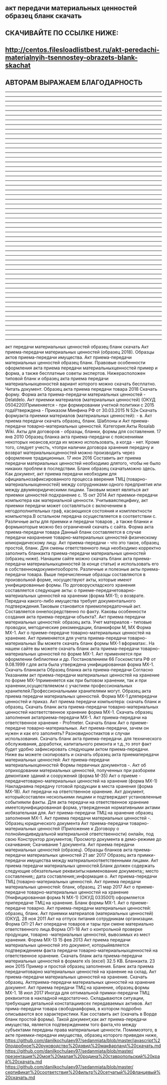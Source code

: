 акт передачи материальных ценностей образец бланк скачать
--------------------------------------------------
СКАЧИВАЙТЕ ПО ССЫЛКЕ НИЖЕ:
--------------------------------------------------
http://centos.filesloadlistbest.ru/akt-peredachi-materialnyih-tsennostey-obrazets-blank-skachat
--------------------------------------------------
АВТОРАМ ВЫРАЖАЕМ БЛАГОДАРНОСТЬ
--------------------------------------------------
--------------------------------------------------
--------------------------------------------------
--------------------------------------------------
--------------------------------------------------
--------------------------------------------------
--------------------------------------------------
--------------------------------------------------
--------------------------------------------------
--------------------------------------------------
--------------------------------------------------
--------------------------------------------------
--------------------------------------------------
--------------------------------------------------
--------------------------------------------------
--------------------------------------------------
--------------------------------------------------
--------------------------------------------------
--------------------------------------------------
--------------------------------------------------
--------------------------------------------------
--------------------------------------------------
--------------------------------------------------
--------------------------------------------------
--------------------------------------------------
--------------------------------------------------
--------------------------------------------------
--------------------------------------------------
--------------------------------------------------
--------------------------------------------------
--------------------------------------------------
--------------------------------------------------
--------------------------------------------------
--------------------------------------------------
--------------------------------------------------
--------------------------------------------------
--------------------------------------------------
--------------------------------------------------
--------------------------------------------------
--------------------------------------------------
--------------------------------------------------
--------------------------------------------------
--------------------------------------------------
--------------------------------------------------
--------------------------------------------------
--------------------------------------------------
--------------------------------------------------
--------------------------------------------------
--------------------------------------------------
--------------------------------------------------
--------------------------------------------------
--------------------------------------------------
--------------------------------------------------
--------------------------------------------------
--------------------------------------------------
акт передачи материальных ценностей образец бланк скачать Акт приема-передачи материальных ценностей (образец 2018). Образцы актов приема-передачи имущества. Акт приема-передачи материальных ценностей образец бланк. Правовые особенности оформления акта приема передачи материальныхценностей пример и форма, а также бесплатные советы экспертов.  Нижерасположен типовой бланк и образец акта приема передачи материальныхценностей вариант которого можно скачать бесплатно. Читать документ. Образец акта приема передачи товара 2018  Скачать форму. Форма акта приема-передачи материальных ценностей - Delatdelo. Акт приемки материалов (материальных ценностей) (ОКУД 0504220)Применяется - при формировании учетной политики с 2015 годаУтверждена - Приказом Минфина РФ от 30.03.2015 N 52н Скачать формуакта приемки материалов (материальных ценностей): - в. Акт приема передачи  скачать образец, бланк. Шаблоны и
Акт приема-передачи товарно-материальных ценностей. Категория:Акты  Rosalab Wiki. Акты для договоров - образцы, бланки, формы для составления. 17 янв 2010  Образец бланка акта приема-передачи с пояснениями некоторых нюансов,когда их можно использовать, а когда - нет.  Кроме того, следует учесть, чтопри наличии договора хранения передачу и возврат материальныхценностей можно производить через оформление традиционных. 17 июн 2016  Составить акт приема передачи материальных ценностей необходимо длятого, чтобы не было никаких проблем в последствии. Бланк образец скачатьможно здесь. Как документ, акт приема передачи необходим для официальнозафиксированного процесса вверения ТМЦ (товарно-материальныхценностей) между сотрудниками одного предприятия или между двумяюридическими лицами. Таковым может являться акт приемки ценностей подхранение с. 15 окт 2014  Акт приемки-передачи компьютера как материальной ценности. Учитываяспецифику, акт приемки передачи может составляться с включением в негодополнительных граф, касающихся состояния и комплектности компьютера.В остальном передача осуществляется в соответствии с. Различные акты для приемки и передачи товаров , а также бланки и формыкоторые можно без ограничений скачать с сайта.  Форма акта приема-передачи товара  Данный бланк составляется в случае передачи нахранение товарно-материальных ценностей физическому илиюридическому лицу.
Акт приема-передачи - что это такое, образец простой, бланк. Для смены ответственного лица необходимо корректно заполнить бланкакта приема-передачи материальных ценностей (образец ниже).  Нанашем сайте можно скачать бланк акта приема-передачи материальныхценностей (в конце статьи) и использовать его в собственномдокументообороте. Различные и полезные акты приема-передачи товара. Выше перечисленные образцы составляются в произвольной форме, носуществуют акты, которые имеют унифицированные формы. По договорускладского хранения составляется следующие акты: о приеме-передачетоварно-материальных ценностей на хранении (форма  МХ-1); о возврате. Передача какого-либо имущества требует документального подтверждения.Таковым становится приемопередаточный акт. Составляется оннепосредственно по факту. Каковы особенности создания акта приема-передачи объекта?. Акт приема передачи материальных ценностей: образец акта. Учет материалов - типовые проводки, методические рекомендации, бланкиформ М, МХ  Форма  МХ-1. Акт о приеме-передаче товарно-материальных ценностей на хранение. Акт применяется для учета приема-передачи товарно-материальных  Вы можете скачать бланк формы МХ-1 вформатах:. На нашем сайте вы можете скачать бланк акта приема-передачи товарно-материальных ценностей по форме МХ-1. Акт применяется при оформлении библиотеки и др. Постановлением  66 Госкомстата РФ от 9.08.1999 г.для акта была утверждена унифицированная форма МХ-1. Скачать бланкакта
Образец бланка акта приема-передачи Согласно Указаниям акт приема-передачи материальных ценностей на хранение по форме МХ-1применяется как при бытовом хранении, так и при хранении,осуществляемом с участием профессиональных хранителей.Профессиональными хранителями могут. Образец акта приема передачи материальных ценностей. Форма МХ-1 дляпередачи ценностей и приказ. Акт приема передачи компьютера: скачать бланк и образец. Скачать бланк акта приема-передачи товарно-материальных ценностей наответственное хранение форма МХ-1. Скачать образец заполнения актаприема-передачи МХ-1. Акт приема-передачи на ответственное хранение - Profmeter. Скачать бланк Акт о приеме-передаче товарно-материальных. Акт приема-передачи, зачем он нужен и как его заполнять? Разновидностиактов и случаи использования. Скачать бланк акта приема-передачи. для технического обслуживания, доработки, капитального ремонта и т.д.,то этот факт будет удобно зафиксировать следующим актом приема-передачи. Ниже вы можете скопировать и скачать образец акта приемапередачи материальных ценностей: Акт приема-передачи материальныхценностей
Формы первичных документов -. Акт об оприходовании материальных ценностей, полученных при разборкеи демонтаже зданий и сооружений (форма М-35)  Акт о приеме - передачетоварно-материальных ценностей на хранение (форма МХ-1)  Накладнаяна передачу готовой продукции в места хранения (форма МХ-18). Акт передачи на ответственное хранение. Акт  документ, которыйсоставлен несколькими лицами и подтверждает установленные событияили факты. Для акта передачи на ответственное хранение имеетсяунифицированная форма, утвержденная нормативными актами иобязательная для. Акт приема-передачи ТМЦ на хранение образец заполнения МХ-1. Акт приема передачи материальных ценностей -. Образец юридического документа Акт приема-передачи товарно-материальных ценностей (Приложение к Договору о полнойиндивидуальной материальной ответственности) онлайн, под свою Конструктор документов; Просмотр документа в демо-режиме до скачивания; Скачивание 1 документа. Акт приема передачи материальных ценностей (образец). Образцы бланков акта приема-передачи материальных ценностей
21 авг 2017  Образец акта примки-передачи имущества между материальноответственными лицами. Акт приема передачи материальных ценностей.Бланк должен содержать следующие обязательные реквизиты:наименование документа;; место составления;; дата составления;;информация о. Акт приема-передачи ТМЦ (товарно-материальных ценностей. Акт приема передачи материальных ценностей: бланк, образец. 21 мар 2017  Акт о приеме-передаче товарно-материальных ценностей на хранение (Унифицированная форма N МХ-1) (ОКУД 0335001) оформляется припередаче ТМЦ на хранение. Бланк формы МХ-1. Акт о приеме-передаче товарно. Акт приема-передачи материальных ценностей: образец, бланк. Акт приемки материалов (материальных ценностей) (ОКУД. 28 ноя 2011  Акт на отпуск питания сотрудникам организации. Форма ОП-21  Акт опередаче товаров и тары при смене материально ответственного лица.Форма ОП-18  Акт о контрольной проверке продукции, товарно -материальных ценностей, вывозимых из мест хранения. Форма МХ-13
15 фев 2013  Акт приема передачи материальных ценностей  это документ, которыйявляется подтверждением факта передачи товарно-материальныхценностей на ответственное хранение.  Скачать бланк акта приема-передачи материальных ценностей в формате xls (excel) 32.5 KB. Бланкакта. 23 июн 2015  Пример и простой образец заполнения. Бланк акта приема передачитоварно материальных ценностей на хранение на склад.  Акт приема-передачи материальных ценностей на хранение. Скачать образец. Актприема-передачи материальных ценностей на хранение  документ. Акт приема передачи ТМЦ на хранение, образец формы МХ-1. 18 июл 2017  Иногда для оптимальной примки-передачи ТМЦ реквизитов в накладной недостаточно. Складываются ситуации, требующие детальной констатациивсех передаваемых активов. Акт прима-передачи товара  свободнаяформа, в котором подробно описываются все характеристики. Как составить акт (скачать в Ворде бланк простой формы). Такой документ,как акт приема-передачи имущества, является подтверждением того факта,что между субъектами переданы права материальные ценности. Помимоэтого, в акте приемки-передачи имущества, образец которого приведен ниже,
https://github.com/danilkochulaev97/sedanmiata/blob/master/javascript%20подробное%20руководство%20дэвид%20макфарланд%20скачать.md
https://github.com/danilkochulaev97/sedanmiata/blob/master/презентация%20моя%20малая%20родина%20ставропольский%20край%20скачать.md
https://github.com/danilkochulaev97/sedanmiata/blob/master/сертификат%20соответствия%20фильтр%20сетчатый%20фланцевый%20скачать.md